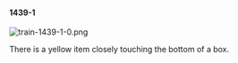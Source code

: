 #### 1439-1
![train-1439-1-0.png](https://github.com/lil-lab/nlvr/raw/master/nlvr/train/images/2/train-1439-1-0.png "train-1439-1-0.png")

There is a yellow item closely touching the bottom of a box.